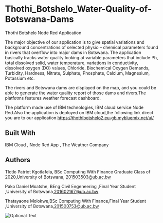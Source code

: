 # Thothi_Botshelo_Water-Quality-of-Botswana-Dams  
 Thothi Botshelo Node Red Application
 
 The major objective of our application is to give spatial variations and background concentrations of selected physio – chemical parameters found in rivers that overflow into major dams in Botswana. The application basically tracks water quality looking at variable parameters that include Ph, total dissolved solid, water temperature, variations in conductivity, dissolved oxygen (DO) values, Chloride, Biochemical Oxygen Demands, Turbidity, Hardness, Nitrate, Sulphate, Phosphate, Calcium, Magnesium, Potassium etc. 

The rivers and Botswana dams are displayed on the map, and you could be able to generate the water quality report of those dams and rivers.The platfotms features weather forecast dashboard.

The platform made use of IBM technologies, IBM cloud service Node Red.Also the application is deployed on IBM cloud,the following link direct you are to our application
https://thothibotshelo2.eu-gb.mybluemix.net/ui/

## Built With
  IBM Cloud , Node Red App ,
  The Weather Company

## Authors
  Tlotlo Patriot Kgotlafela, BSc Computing With Finance Graduate Class of 2020,University of Botswana, 201503503@ub.ac.bw
  
  Pako Daniel Moatshe, BEng Civil Engeneering ,Final Year Student ,University of Botswana,201602167@ub.ac.bw
  
  Thatayaone Molokwe,BSc Computing With Finance,Final Year Student ,University of Botswana,201500753@ub.ac.bw

![Optional Text](../master/screenshots/1.png)
